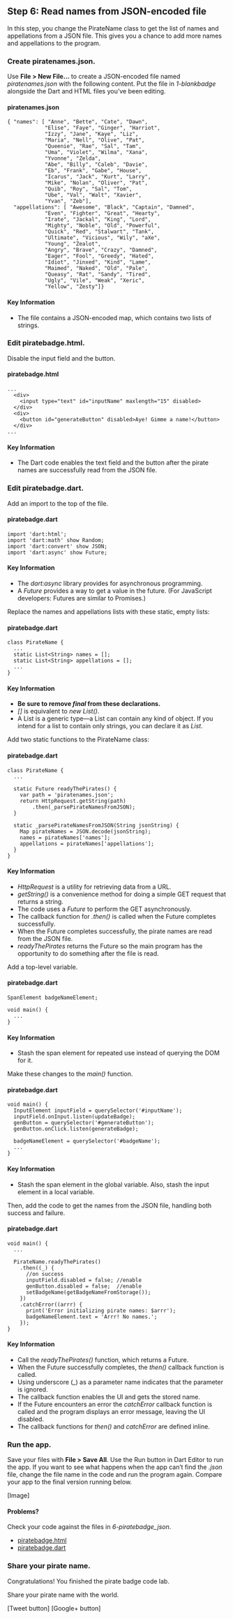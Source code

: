 Step 6: Read names from JSON-encoded file
-----

In this step, you change the PirateName class to get the list of names and appellations from a JSON file. This gives you a chance to add more names and appellations to the program.

### Create piratenames.json.

Use **File > New File…** to create a JSON-encoded file named *piratenames.json* with the following content.
Put the file in *1-blankbadge* alongside the Dart and HTML files you’ve been editing.

#### piratenames.json
    { "names": [ "Anne", "Bette", "Cate", "Dawn",
                "Elise", "Faye", "Ginger", "Harriot",
                "Izzy", "Jane", "Kaye", "Liz",
                "Maria", "Nell", "Olive", "Pat",
                "Queenie", "Rae", "Sal", "Tam",
                "Uma", "Violet", "Wilma", "Xana",
                "Yvonne", "Zelda",
                "Abe", "Billy", "Caleb", "Davie",
                "Eb", "Frank", "Gabe", "House",
                "Icarus", "Jack", "Kurt", "Larry",
                "Mike", "Nolan", "Oliver", "Pat",
                "Quib", "Roy", "Sal", "Tom",
                "Ube", "Val", "Walt", "Xavier",
                "Yvan", "Zeb"],
      "appellations": [ "Awesome", "Black", "Captain", "Damned",
                "Even", "Fighter", "Great", "Hearty",
                "Irate", "Jackal", "King", "Lord",
                "Mighty", "Noble", "Old", "Powerful",
                "Quick", "Red", "Stalwart", "Tank",
                "Ultimate", "Vicious", "Wily", "aXe",
                "Young", "Zealot",
                "Angry", "Brave", "Crazy", "Damned",
                "Eager", "Fool", "Greedy", "Hated",
                "Idiot", "Jinxed", "Kind", "Lame",
                "Maimed", "Naked", "Old", "Pale",
                "Queasy", "Rat", "Sandy", "Tired",
                "Ugly", "Vile", "Weak", "Xeric",
                "Yellow", "Zesty"]}

#### Key Information

* The file contains a JSON-encoded map, which contains two lists of strings.

### Edit piratebadge.html.

Disable the input field and the button.

#### piratebadge.html
    ...
      <div>
        <input type="text" id="inputName" maxlength="15" disabled>
      </div>
      <div>
        <button id="generateButton" disabled>Aye! Gimme a name!</button>
      </div>
    ...

#### Key Information

* The Dart code enables the text field and the button after the pirate names are successfully read from the JSON file.

### Edit piratebadge.dart.

Add an import to the top of the file.

#### piratebadge.dart
    import 'dart:html';
    import 'dart:math' show Random;
    import 'dart:convert' show JSON;
    import 'dart:async' show Future;

#### Key Information

* The *dart:async* library provides for asynchronous programming.
* A *Future* provides a way to get a value in the future. (For JavaScript developers: Futures are similar to Promises.)

Replace the names and appellations lists with these static, empty lists:

#### piratebadge.dart
    class PirateName {
      ...
      static List<String> names = [];
      static List<String> appellations = [];
      ...
    }

#### Key Information

* **Be sure to remove *final* from these declarations.**
* *[]* is equivalent to *new List()*.
* A List is a generic type—a List can contain any kind of object. If you intend for a list to contain only strings, you can declare it as *List<String>*.

Add two static functions to the PirateName class:

#### piratebadge.dart
    class PirateName {
      ...
    
      static Future readyThePirates() {
        var path = 'piratenames.json';
        return HttpRequest.getString(path)
            .then(_parsePirateNamesFromJSON);
      }
      
      static _parsePirateNamesFromJSON(String jsonString) {
        Map pirateNames = JSON.decode(jsonString);
        names = pirateNames['names'];
        appellations = pirateNames['appellations'];
      }
    }

#### Key Information

* *HttpRequest* is a utility for retrieving data from a URL.
* *getString()* is a convenience method for doing a simple GET request that returns a string.
* The code uses a *Future* to perform the GET asynchronously.
* The callback function for *.then()* is called when the Future completes successfully.
* When the Future completes successfully, the pirate names are read from the JSON file.
* *readyThePirates* returns the Future so the main program has the opportunity to do something after the file is read.

Add a top-level variable.

#### piratebadge.dart
    SpanElement badgeNameElement;
    
    void main() {
      ...
    }

#### Key Information

* Stash the span element for repeated use instead of querying the DOM for it.

Make these changes to the *main()* function.

#### piratebadge.dart
    void main() {
      InputElement inputField = querySelector('#inputName');
      inputField.onInput.listen(updateBadge);
      genButton = querySelector('#generateButton');
      genButton.onClick.listen(generateBadge);
      
      badgeNameElement = querySelector('#badgeName');
      ...
    }

#### Key Information

* Stash the span element in the global variable. Also, stash the input element in a local variable.

Then, add the code to get the names from the JSON file, handling both success and failure.

#### piratebadge.dart
    void main() {
      ...
      
      PirateName.readyThePirates()
        .then((_) {
          //on success
          inputField.disabled = false; //enable
          genButton.disabled = false;  //enable
          setBadgeName(getBadgeNameFromStorage());
        })
        .catchError((arrr) {
          print('Error initializing pirate names: $arrr');
          badgeNameElement.text = 'Arrr! No names.';
        });
    }

#### Key Information

* Call the *readyThePirates()* function, which returns a Future.
* When the Future successfully completes, the *then()* callback function is called.
* Using underscore (_) as a parameter name indicates that the parameter is ignored.
* The callback function enables the UI and gets the stored name.
* If the Future encounters an error the *catchError* callback function is called and the program displays an error message, leaving the UI disabled.
* The callback functions for *then()* and *catchError* are defined inline.

### Run the app.

Save your files with **File > Save All**.
Use the Run button in Dart Editor to run the app.
If you want to see what happens when the app can’t find the *.json* file, change the file name in the code and run the program again.
Compare your app to the final version running below.

[Image]

#### Problems?

Check your code against the files in *6-piratebadge_json*.

* [piratebadge.html](https://github.com/dart-lang/one-hour-codelab/blob/master/web/6-piratebadge_json/piratebadge.html)
* [piratebadge.dart](https://github.com/dart-lang/one-hour-codelab/blob/master/web/6-piratebadge_json/piratebadge.dart)

### Share your pirate name.
Congratulations! You finished the pirate badge code lab.

Share your pirate name with the world.

[Tweet button]
[Google+ button]

